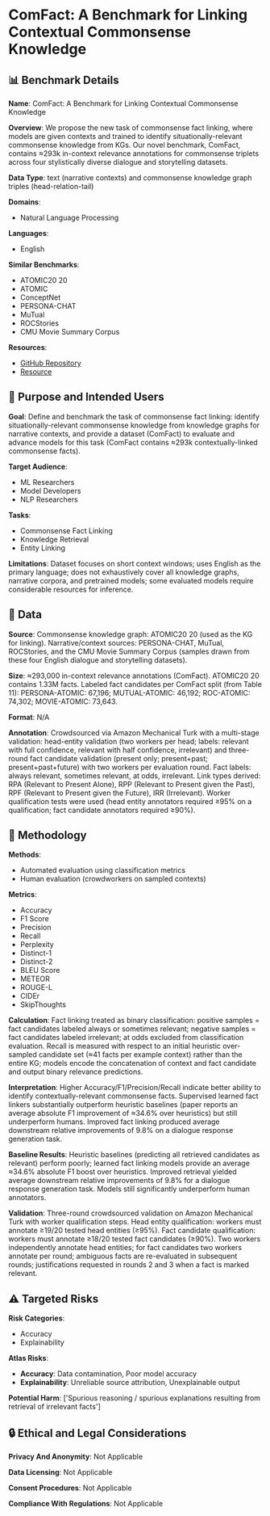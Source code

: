 # ComFact: A Benchmark for Linking Contextual Commonsense Knowledge

## 📊 Benchmark Details

**Name**: ComFact: A Benchmark for Linking Contextual Commonsense Knowledge

**Overview**: We propose the new task of commonsense fact linking, where models are given contexts and trained to identify situationally-relevant commonsense knowledge from KGs. Our novel benchmark, ComFact, contains ≈293k in-context relevance annotations for commonsense triplets across four stylistically diverse dialogue and storytelling datasets.

**Data Type**: text (narrative contexts) and commonsense knowledge graph triples (head-relation-tail)

**Domains**:
- Natural Language Processing

**Languages**:
- English

**Similar Benchmarks**:
- ATOMIC20 20
- ATOMIC
- ConceptNet
- PERSONA-CHAT
- MuTual
- ROCStories
- CMU Movie Summary Corpus

**Resources**:
- [GitHub Repository](https://github.com/Silin159/ComFact)
- [Resource](https://arxiv.org/abs/2210.12678)

## 🎯 Purpose and Intended Users

**Goal**: Define and benchmark the task of commonsense fact linking: identify situationally-relevant commonsense knowledge from knowledge graphs for narrative contexts, and provide a dataset (ComFact) to evaluate and advance models for this task (ComFact contains ≈293k contextually-linked commonsense facts).

**Target Audience**:
- ML Researchers
- Model Developers
- NLP Researchers

**Tasks**:
- Commonsense Fact Linking
- Knowledge Retrieval
- Entity Linking

**Limitations**: Dataset focuses on short context windows; uses English as the primary language; does not exhaustively cover all knowledge graphs, narrative corpora, and pretrained models; some evaluated models require considerable resources for inference.

## 💾 Data

**Source**: Commonsense knowledge graph: ATOMIC20 20 (used as the KG for linking). Narrative/context sources: PERSONA-CHAT, MuTual, ROCStories, and the CMU Movie Summary Corpus (samples drawn from these four English dialogue and storytelling datasets).

**Size**: ≈293,000 in-context relevance annotations (ComFact). ATOMIC20 20 contains 1.33M facts. Labeled fact candidates per ComFact split (from Table 11): PERSONA-ATOMIC: 67,196; MUTUAL-ATOMIC: 46,192; ROC-ATOMIC: 74,302; MOVIE-ATOMIC: 73,643.

**Format**: N/A

**Annotation**: Crowdsourced via Amazon Mechanical Turk with a multi-stage validation: head-entity validation (two workers per head; labels: relevant with full confidence, relevant with half confidence, irrelevant) and three-round fact candidate validation (present only; present+past; present+past+future) with two workers per evaluation round. Fact labels: always relevant, sometimes relevant, at odds, irrelevant. Link types derived: RPA (Relevant to Present Alone), RPP (Relevant to Present given the Past), RPF (Relevant to Present given the Future), IRR (Irrelevant). Worker qualification tests were used (head entity annotators required ≥95% on a qualification; fact candidate annotators required ≥90%).

## 🔬 Methodology

**Methods**:
- Automated evaluation using classification metrics
- Human evaluation (crowdworkers on sampled contexts)

**Metrics**:
- Accuracy
- F1 Score
- Precision
- Recall
- Perplexity
- Distinct-1
- Distinct-2
- BLEU Score
- METEOR
- ROUGE-L
- CIDEr
- SkipThoughts

**Calculation**: Fact linking treated as binary classification: positive samples = fact candidates labeled always or sometimes relevant; negative samples = fact candidates labeled irrelevant; at odds excluded from classification evaluation. Recall is measured with respect to an initial heuristic over-sampled candidate set (≈41 facts per example context) rather than the entire KG; models encode the concatenation of context and fact candidate and output binary relevance predictions.

**Interpretation**: Higher Accuracy/F1/Precision/Recall indicate better ability to identify contextually-relevant commonsense facts. Supervised learned fact linkers substantially outperform heuristic baselines (paper reports an average absolute F1 improvement of ≈34.6% over heuristics) but still underperform humans. Improved fact linking produced average downstream relative improvements of 9.8% on a dialogue response generation task.

**Baseline Results**: Heuristic baselines (predicting all retrieved candidates as relevant) perform poorly; learned fact linking models provide an average ≈34.6% absolute F1 boost over heuristics. Improved retrieval yielded average downstream relative improvements of 9.8% for a dialogue response generation task. Models still significantly underperform human annotators.

**Validation**: Three-round crowdsourced validation on Amazon Mechanical Turk with worker qualification steps. Head entity qualification: workers must annotate ≥19/20 tested head entities (≥95%). Fact candidate qualification: workers must annotate ≥18/20 tested fact candidates (≥90%). Two workers independently annotate head entities; for fact candidates two workers annotate per round; ambiguous facts are re-evaluated in subsequent rounds; justifications requested in rounds 2 and 3 when a fact is marked relevant.

## ⚠️ Targeted Risks

**Risk Categories**:
- Accuracy
- Explainability

**Atlas Risks**:
- **Accuracy**: Data contamination, Poor model accuracy
- **Explainability**: Unreliable source attribution, Unexplainable output

**Potential Harm**: ['Spurious reasoning / spurious explanations resulting from retrieval of irrelevant facts']

## 🔒 Ethical and Legal Considerations

**Privacy And Anonymity**: Not Applicable

**Data Licensing**: Not Applicable

**Consent Procedures**: Not Applicable

**Compliance With Regulations**: Not Applicable

